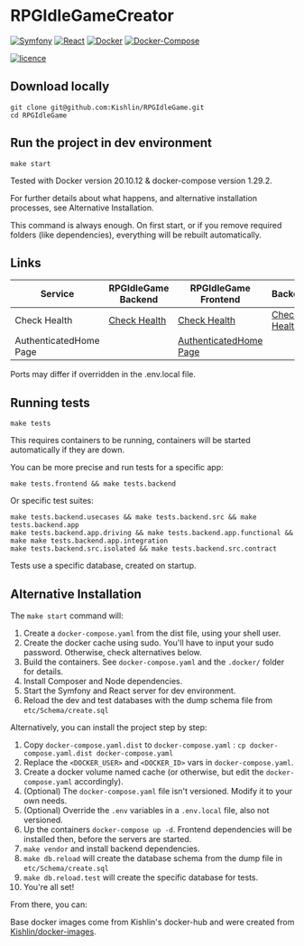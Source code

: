 # RPGIdleGameCreator

[![Symfony](https://img.shields.io/badge/Symfony-v6.0-blue.svg)](https://Symfony.com/)
[![React](https://img.shields.io/badge/React-v17.0-orange.svg)](https://symfony.com/)
[![Docker](https://img.shields.io/badge/Docker-v20.10-yellowgreen.svg)](https://Symfony.com/) 
[![Docker-Compose](https://img.shields.io/badge/DockerCompose-v1.29-blueviolet.svg)](https://symfony.com/)

[![licence](https://img.shields.io/badge/licence-MIT-green.svg)](https://github.com/Kishlin/RPGIdleGame/blob/master/LICENSE.md)

## Download locally

```shell
git clone git@github.com:Kishlin/RPGIdleGame.git
cd RPGIdleGame
```

## Run the project in dev environment

```shell
make start
```

Tested with Docker version 20.10.12 & docker-compose version 1.29.2.

For further details about what happens, and alternative installation processes, see Alternative Installation.

This command is always enough. 
On first start, or if you remove required folders (like dependencies), everything will be rebuilt automatically.

## Links

| Service      | RPGIdleGame Backend                                           | RPGIdleGame Frontend                                          | Backoffice                                                    |
|--------------|---------------------------------------------------------------|---------------------------------------------------------------|---------------------------------------------------------------|
| Check Health | [Check Health](http://localhost:8030/monitoring/check-health) | [Check Health](http://localhost:3000/monitoring/check-health) | [Check Health](http://localhost:8040/monitoring/check-health) |
| AuthenticatedHome Page    |                                                               | [AuthenticatedHome Page](http://localhost:3000/)                           |                                                               |

Ports may differ if overridden in the .env.local file.

## Running tests

```shell
make tests
```
This requires containers to be running, containers will be started automatically if they are down.

You can be more precise and run tests for a specific app:
```shell
make tests.frontend && make tests.backend
```
Or specific test suites:
```shell
make tests.backend.usecases && make tests.backend.src && make tests.backend.app
make tests.backend.app.driving && make tests.backend.app.functional && make make tests.backend.app.integration 
make tests.backend.src.isolated && make tests.backend.src.contract
```

Tests use a specific database, created on startup.


## Alternative Installation

The `make start` command will:
1. Create a `docker-compose.yaml` from the dist file, using your shell user.
2. Create the docker cache using sudo. You'll have to input your sudo password. Otherwise, check alternatives below.
3. Build the containers. See `docker-compose.yaml` and the `.docker/` folder for details.
4. Install Composer and Node dependencies.
5. Start the Symfony and React server for dev environment.
6. Reload the dev and test databases with the dump schema file from `etc/Schema/create.sql`

Alternatively, you can install the project step by step:
1. Copy `docker-compose.yaml.dist` to `docker-compose.yaml` : `cp docker-compose.yaml.dist docker-compose.yaml`
2. Replace the `<DOCKER_USER>` and `<DOCKER_ID>` vars in `docker-compose.yaml`.
3. Create a docker volume named cache (or otherwise, but edit the `docker-compose.yaml` accordingly).
4. (Optional) The `docker-compose.yaml` file isn't versioned. Modify it to your own needs.
5. (Optional) Override the `.env` variables in a `.env.local` file, also not versioned.
6. Up the containers `docker-compose up -d`. Frontend dependencies will be installed then, before the servers are started.
7. `make vendor` and install backend dependencies.
8. `make db.reload` will create the database schema from the dump file in `etc/Schema/create.sql`
9. `make db.reload.test` will create the specific database for tests.
10. You're all set! 

From there, you can:

Base docker images come from Kishlin's docker-hub and were created from [Kishlin/docker-images](https://github.com/Kishlin/docker-images).
